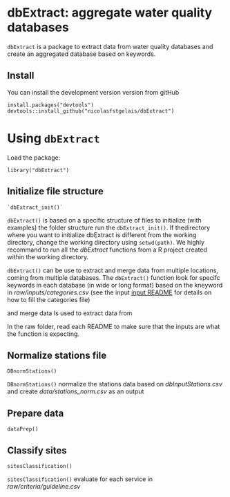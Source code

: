 # dbExtract: aggregate water quality databases
 `dbExtract` is a package to extract data from water quality databases and create an aggregated database based on keywords.

 ## Install

 You can install the development version version from gitHub

 ```{r eval=FALSE}
 install.packages("devtools")
 devtools::install_github("nicolasfstgelais/dbExtract")
 ```
 # Using `dbExtract`

 Load the package:

 ```{r}
 library("dbExtract")
 ```
## Initialize  file structure
 ```{r}
 `dbExtract_init()`
 ```
`dbExtract()` is based on a specific structure of files to initialize (with examples) the folder structure run the `dbExtract_init()`.
If thedirectory where you want to initialize dbExtract is different from the working directory, change the working directory using `setwd(path)`. We highly recommand to run all the *dbExtract* functions from a R project created within the working directory. 

`dbExtract()` can be use to extract and merge data from multiple locations, coming from multiple databases. The `dbExtract()` function look for specifc keywords in each database (in wide or long format) based on the kneyword in *raw/inputs/categories.csv* (see the input [input README](https://github.com/nicolasfstgelais/dbExtract/blob/master/raw/inputs/README.md) for details on how to fill the categories file)

and merge data Is used to extract data from  


In the raw folder, read each README to make sure that the inputs are what the function is expecting.

## Normalize stations file
 ```{r}
DBnormStations()
 ``` 
 
 `DBnormStations()`  normalize the stations data based on *dbInputStations.csv* and create *data/stations_norm.csv* as an output

## Prepare data
 ```{r}
dataPrep()
 ``` 
 
## Classify sites
 ```{r}
sitesClassification()
 ``` 
`sitesClassification()` evaluate for each service in *raw/criteria/guideline.csv*
